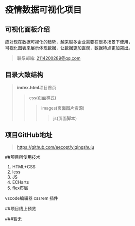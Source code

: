# **疫情数据可视化项目**

## 可视化面板介绍

应对现在数据可视化的趋势，越来越多企业需要在很多场景下使用，</br>
可视化图表来展示体现数据，让数据更加直观，数据特点更加突出。


>联系邮箱: 2114200289@qq.com

## 目录大致结构
> **index.html**项目首页
>> css(页面样式)  
>>> images(页面图片资源)
>>>> js(页面脚本) 

## 项目GitHub地址

>https://github.com/eecopt/yiqingshuju

##项目所使用技术
1. HTML+CSS
2. less
3. JS
4. ECHarts
5. flex布局

vscode编辑器  cssrem 插件

##项目线上预览

###暂无
